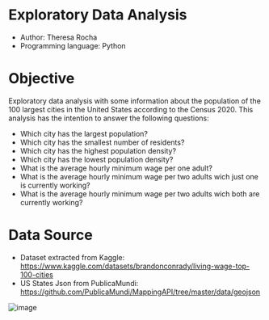 # Exploratory Data Analysis

- Author: Theresa Rocha
- Programming language: Python

# Objective

Exploratory data analysis with some information about the population of the 100 largest cities in the United States according to the Census 2020.
This analysis has the intention to answer the following questions:

- Which city has the largest population?
- Which city has the smallest number of residents?
- Which city has the highest population density?
- Which city has the lowest population density?
- What is the average hourly minimum wage per one adult?
- What is the average hourly minimum wage per two adults wich just one is currently working?
- What is the average hourly minimum wage per two adults wich both are currently working?


# Data Source

- Dataset extracted from Kaggle: <https://www.kaggle.com/datasets/brandonconrady/living-wage-top-100-cities>
- US States Json from PublicaMundi: <https://github.com/PublicaMundi/MappingAPI/tree/master/data/geojson>

![image](https://github.com/theresarocha/EDA_Living_Wage/assets/84404461/f9e2b498-347b-4f45-9acf-9498361799d2)




